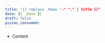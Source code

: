 ```yaml
---
title: "{{ replace .Name "-" "." | title }}"
date: {{ .Date }}
draft: false
pizzas_consumed: 
---
```


- Content
